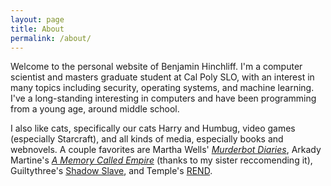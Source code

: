 ```yaml
---
layout: page
title: About
permalink: /about/
---
```


Welcome to the personal website of Benjamin Hinchliff. I'm a computer scientist
and masters graduate student at Cal Poly SLO, with an interest in many topics
including security, operating systems, and machine learning. I've a
long-standing interesting in computers and have been programming from a young
age, around middle school.

I also like cats, specifically our cats Harry and Humbug, video games
(especially Starcraft), and all kinds of media, especially books and webnovels.
A couple favorites are Martha Wells' [*Murderbot
Diaries*](https://en.wikipedia.org/wiki/The_Murderbot_Diaries), Arkady Martine's
[*A Memory Called Empire*](https://en.wikipedia.org/wiki/A_Memory_Called_Empire)
(thanks to my sister reccomending it), Guiltythree's [Shadow
Slave](https://www.webnovel.com/book/shadow-slave_22196546206090805), and
Temple's [REND](https://www.royalroad.com/fiction/32615/rend).
